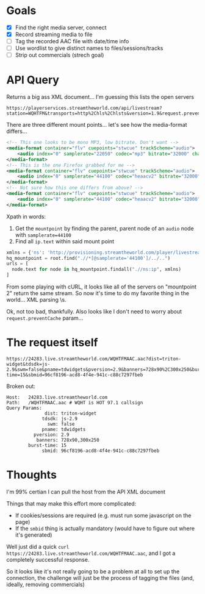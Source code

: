 # Goals

 - [x] Find the right media server, connect
 - [x] Record streaming media to file
 - [ ] Tag the recorded AAC file with date/time info
 - [ ] Use wordlist to give distinct names to files/sessions/tracks
 - [ ] Strip out commercials (strech goal)

# API Query

Returns a big ass XML document... I'm guessing this lists the open servers

```
https://playerservices.streamtheworld.com/api/livestream?station=WQHTFM&transports=http%2Chls%2Chlsts&version=1.9&request.preventCache=1663430139639
```

There are three different mount points... let's see how the media-format differs...

```xml
<!-- This one looks to be mono MP3, low bitrate. Don't want -->
<media-format container="flv" cuepoints="stwcue" trackScheme="audio">
    <audio index="0" samplerate="22050" codec="mp3" bitrate="32000" channels="1" />
</media-format>
<!-- This is the one Firefox grabbed for me -->
<media-format container="flv" cuepoints="stwcue" trackScheme="audio">
    <audio index="0" samplerate="44100" codec="heaacv2" bitrate="32000" channels="2" />
</media-format>
<!-- Not sure how this one differs from above? -->
<media-format container="flv" cuepoints="stwcue" trackScheme="audio">
    <audio index="0" samplerate="44100" codec="heaacv2" bitrate="32000" channels="2" />
</media-format>
```

Xpath in words:
1. Get the `mountpoint` by finding the parent, parent node of an `audio` node with `samplerate=44100`
2. Find all `ip.text` within said mount point

```python
xmlns = {'ns': 'http://provisioning.streamtheworld.com/player/livestream-1.9'}
hq_mountpoint = root.find(".//*[@samplerate='44100']/../..")
urls = [
  node.text for node in hq_mountpoint.findall(".//ns:ip", xmlns)
]
```

From some playing with cURL, it looks like all of the servers on "mountpoint 2" return
the same stream. So now it's time to do my favorite thing in the world... XML parsing \s.

Ok, not too bad, thankfully. Also looks like I don't need to worry about `request.preventCache` param...

# The request itself

```
https://24283.live.streamtheworld.com/WQHTFMAAC.aac?dist=triton-widget&tdsdk=js-2.9&swm=false&pname=tdwidgets&pversion=2.9&banners=728x90%2C300x250&burst-time=15&sbmid=96cf8196-acd8-4f4e-941c-c88c7297fbeb
```

Broken out:

```
Host:   24283.live.streamtheworld.com
Path:   /WQHTFMAAC.aac # WQHT is HOT 97.1 callsign
Query Params:
              dist: triton-widget
             tdsdk: js-2.9
               swm: false
             pname: tdwidgets
          pversion: 2.9
           banners: 728x90,300x250
        burst-time: 15
             sbmid: 96cf8196-acd8-4f4e-941c-c88c7297fbeb
```

# Thoughts

I'm 99% certian I can pull the host from the API XML document

Things that may make this effort more complicated:
  * If cookies/sessions are required (e.g. must run some javascript on the page)
  * If the `smbid` thing is actually mandatory (would have to figure out where it's generated)

Well just did a quick `curl https://24283.live.streamtheworld.com/WQHTFMAAC.aac`, and I got a completely successful response.

So it looks like it's not really going to be a problem at all to set up the connection,
the challenge will just be the process of tagging the files (and, ideally, removing commercials)
